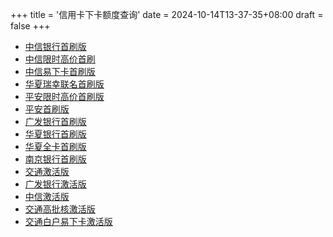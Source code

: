 +++
title = '信用卡下卡额度查询'
date = 2024-10-14T13-37-35+08:00
draft = false
+++

- [中信银行首刷版](https://credit.yhbyf.com/userInformation?code=DEFBANK300JGSF&referKey=Y01247240&creditId=259&channelId=2&t=0&name=中信银行首刷版)
- [中信限时高价首刷](https://credit.yhbyf.com/userInformation?code=DEFBANK30045JU&referKey=Y01247240&creditId=345&channelId=2&t=0&name=中信限时高价首刷)
- [中信易下卡首刷版](https://credit.yhbyf.com/userInformation?code=DEFBANK3003O50&referKey=Y01247240&creditId=344&channelId=2&t=0&name=中信易下卡首刷版)
- [华夏瑞幸联名首刷版](https://credit.yhbyf.com/userInformation?code=DEFBANK300AFQB&referKey=Y01247240&creditId=299&channelId=2&t=0&name=华夏瑞幸联名首刷版)
- [平安限时高价首刷版](https://credit.yhbyf.com/userInformation?code=DEFBANK800TYSS&referKey=Y01247240&creditId=278&channelId=2&t=0&name=平安限时高价首刷版)
- [平安首刷版](https://credit.yhbyf.com/userInformation?code=DEFBANK300DWDJ&referKey=Y01247240&creditId=284&channelId=2&t=0&name=平安首刷版)
- [广发银行首刷版](https://credit.yhbyf.com/userInformation?code=DEFBANK300HGF1&referKey=Y01247240&creditId=212&channelId=2&t=0&name=广发银行首刷版)
- [华夏银行首刷版](https://credit.yhbyf.com/userInformation?code=DEFBANK3005YQP&referKey=Y01247240&creditId=353&channelId=2&t=0&name=华夏银行首刷版)
- [华夏全卡首刷版](https://credit.yhbyf.com/userInformation?code=DEFBANK300LGW9&referKey=Y01247240&creditId=281&channelId=2&t=0&name=华夏全卡首刷版)
- [南京银行首刷版](https://credit.yhbyf.com/userInformation?code=DEFBANK300983N&referKey=Y01247240&creditId=271&channelId=2&t=0&name=南京银行首刷版)
- [交通激活版](https://credit.yhbyf.com/userInformation?code=DEFBANK200CBO9&referKey=Y01247240&creditId=355&channelId=2&t=0&name=交通激活版)
- [广发银行激活版](https://credit.yhbyf.com/userInformation?code=DEFBANK200CF2G&referKey=Y01247240&creditId=218&channelId=2&t=1&name=广发银行激活版)
- [中信激活版](https://credit.yhbyf.com/userInformation?code=DEFBANK200RXE5&referKey=Y01247240&creditId=331&channelId=2&t=0&name=中信激活版)
- [交通高批核激活版](https://credit.yhbyf.com/userInformation?code=DEFBANK200OIO5&referKey=Y01247240&creditId=319&channelId=2&t=0&name=交通高批核激活版)
- [交通白户易下卡激活版](https://credit.yhbyf.com/userInformation?code=DEFBANK200QW4P&referKey=Y01247240&creditId=320&channelId=2&t=0&name=交通白户易下卡激活版)
